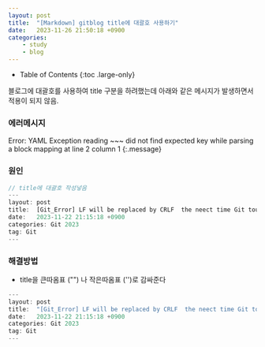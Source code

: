 ```yaml
---
layout: post
title:  "[Markdown] gitblog title에 대괄호 사용하기"
date:   2023-11-26 21:50:18 +0900
categories: 
    - study
    - blog
---
```


- Table of Contents
{:toc .large-only}

블로그에 대괄호를 사용하여 title 구분을 하려했는데 아래와 같은 메시지가 발생하면서 적용이 되지 않음.

### 에러메시지
Error: YAML Exception reading ~~~ did not find expected key while parsing a block mapping at line 2 column 1
{:.message}

### 원인
~~~js
// title에 대괄호 작성넣음
---
layout: post
title:  [Git_Error] LF will be replaced by CRLF  the neect time Git touches it
date:   2023-11-22 21:15:18 +0900
categories: Git 2023
tag: Git
---
~~~


### 해결방법
- title을 큰따옴표 ("") 나 작은따옴표 ('')로 감싸준다
~~~js
---
layout: post
title:  "[Git_Error] LF will be replaced by CRLF  the neect time Git touches it"
date:   2023-11-22 21:15:18 +0900
categories: Git 2023
tag: Git
---
~~~
